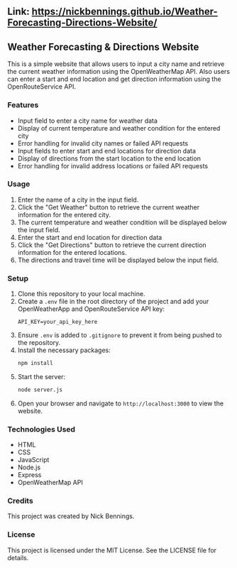 ## Link: https://nickbennings.github.io/Weather-Forecasting-Directions-Website/

## Weather Forecasting & Directions Website

This is a simple website that allows users to input a city name and retrieve the current weather information using the OpenWeatherMap API. Also users can 
enter a start and end location and get direction information using the OpenRouteService API. 

### Features
- Input field to enter a city name for weather data
- Display of current temperature and weather condition for the entered city
- Error handling for invalid city names or failed API requests
- Input fields to enter start and end locations for direction data
- Display of directions from the start location to the end location
- Error handling for invalid address locations or failed API requests

### Usage
1. Enter the name of a city in the input field.
2. Click the "Get Weather" button to retrieve the current weather information for the entered city.
3. The current temperature and weather condition will be displayed below the input field.
1. Enter the start and end location for direction data
2. Click the "Get Directions" button to retrieve the current direction information for the entered locations.
3. The directions and travel time will be displayed below the input field.

### Setup
1. Clone this repository to your local machine.
2. Create a `.env` file in the root directory of the project and add your OpenWeatherApp and OpenRouteService API key:
    ```
    API_KEY=your_api_key_here
    ```
3. Ensure `.env` is added to `.gitignore` to prevent it from being pushed to the repository.
4. Install the necessary packages:
    ```bash
    npm install
    ```
5. Start the server:
    ```bash
    node server.js
    ```
6. Open your browser and navigate to `http://localhost:3000` to view the website.

### Technologies Used
- HTML
- CSS
- JavaScript
- Node.js
- Express
- OpenWeatherMap API

### Credits
This project was created by Nick Bennings.

### License
This project is licensed under the MIT License. See the LICENSE file for details.
